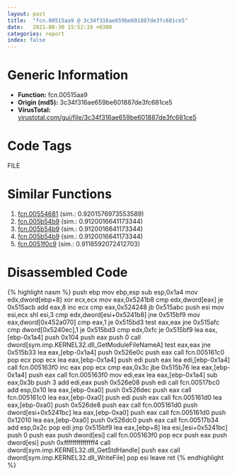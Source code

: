 ```yaml
---
layout: post
title:  "fcn.00515aa9 @ 3c34f316ae659be601887de3fc681ce5"
date:   2021-08-30 15:52:19 +0300
categories: report
index: false
---
```


# Generic Information
- **Function:** fcn.00515aa9
- **Origin (md5):** 3c34f316ae659be601887de3fc681ce5
- **VirusTotal:** [virustotal.com/gui/file/3c34f316ae659be601887de3fc681ce5][virustotal_ref]

# Code Tags
<span class="tag" id="FILE">FILE</span>


# Similar Functions

1. [fcn.00554681][similar_1_ref] (sim.: 0.9201576973553589)
2. [fcn.005b54b9][similar_2_ref] (sim.: 0.9120016641173344)
3. [fcn.005b54b9][similar_3_ref] (sim.: 0.9120016641173344)
4. [fcn.005b54b9][similar_4_ref] (sim.: 0.9120016641173344)
5. [fcn.0051f0c9][similar_5_ref] (sim.: 0.9118592072412703)


# Disassembled Code

{% highlight nasm %}
push ebp
mov ebp,esp
sub esp,0x1a4
mov edx,dword[ebp+8]
xor ecx,ecx
mov eax,0x5241b8
cmp edx,dword[eax]
je 0x515acb
add eax,8
inc ecx
cmp eax,0x524248
jb 0x515abc
push esi
mov esi,ecx
shl esi,3
cmp edx,dword[esi+0x5241b8]
jne 0x515bf9
mov eax,dword[0x452a070]
cmp eax,1
je 0x515bd3
test eax,eax
jne 0x515afc
cmp dword[0x5240ec],1
je 0x515bd3
cmp edx,0xfc
je 0x515bf9
lea eax,[ebp-0x1a4]
push 0x104
push eax
push 0
call dword[sym.imp.KERNEL32.dll_GetModuleFileNameA]
test eax,eax
jne 0x515b33
lea eax,[ebp-0x1a4]
push 0x526e0c
push eax
call fcn.005161c0
pop ecx
pop ecx
lea eax,[ebp-0x1a4]
push edi
push eax
lea edi,[ebp-0x1a4]
call fcn.005163f0
inc eax
pop ecx
cmp eax,0x3c
jbe 0x515b76
lea eax,[ebp-0x1a4]
push eax
call fcn.005163f0
mov edi,eax
lea eax,[ebp-0x1a4]
sub eax,0x3b
push 3
add edi,eax
push 0x526e08
push edi
call fcn.00517bc0
add esp,0x10
lea eax,[ebp-0xa0]
push 0x526dec
push eax
call fcn.005161c0
lea eax,[ebp-0xa0]
push edi
push eax
call fcn.005161d0
lea eax,[ebp-0xa0]
push 0x526de8
push eax
call fcn.005161d0
push dword[esi+0x5241bc]
lea eax,[ebp-0xa0]
push eax
call fcn.005161d0
push 0x12010
lea eax,[ebp-0xa0]
push 0x526dc0
push eax
call fcn.00517b34
add esp,0x2c
pop edi
jmp 0x515bf9
lea eax,[ebp+8]
lea esi,[esi+0x5241bc]
push 0
push eax
push dword[esi]
call fcn.005163f0
pop ecx
push eax
push dword[esi]
push 0xfffffffffffffff4
call dword[sym.imp.KERNEL32.dll_GetStdHandle]
push eax
call dword[sym.imp.KERNEL32.dll_WriteFile]
pop esi
leave 
ret 
{% endhighlight %}


[similar_1_ref]: /report/fcn.00554681@e4fcd7637c2a9a1e4f16c358278a6a06
[similar_2_ref]: /report/fcn.005b54b9@94e69b06aa5afa1982c99238f6dc497c
[similar_3_ref]: /report/fcn.005b54b9@2694aedb5e4f4308d70d56b7790b8855
[similar_4_ref]: /report/fcn.005b54b9@92ebfdbd3dde88c10736116d80b77e19
[similar_5_ref]: /report/fcn.0051f0c9@cc49f2546fb252f16a4d5a9a02301eb1
[virustotal_ref]: https://www.virustotal.com/gui/file/3c34f316ae659be601887de3fc681ce5